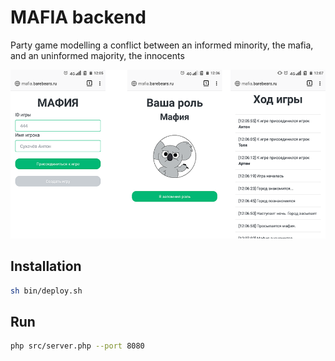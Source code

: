 # MAFIA backend

Party game modelling a conflict between an informed minority, the mafia, and an uninformed majority, the innocents

![Screen](/screen.png)

## Installation
```bash
sh bin/deploy.sh
```

## Run
```bash
php src/server.php --port 8080
```